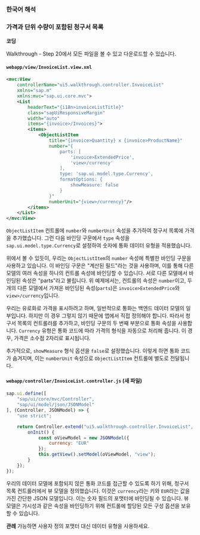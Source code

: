 ### 한국어 해석

### **가격과 단위 수량이 포함된 청구서 목록**

**코딩**

Walkthrough - Step 20에서 모든 파일을 볼 수 있고 다운로드할 수 있습니다.

#### `webapp/view/InvoiceList.view.xml`

```xml
<mvc:View
    controllerName="ui5.walkthrough.controller.InvoiceList"
    xmlns="sap.m"
    xmlns:mvc="sap.ui.core.mvc">
    <List
        headerText="{i18n>invoiceListTitle}"
        class="sapUiResponsiveMargin"
        width="auto"
        items="{invoice>/Invoices}">
        <items>
            <ObjectListItem
                title="{invoice>Quantity} x {invoice>ProductName}"
                number="{
                    parts: [
                        'invoice>ExtendedPrice',
                        'view>/currency'
                    ],
                    type: 'sap.ui.model.type.Currency',
                    formatOptions: {
                        showMeasure: false
                    }
                }"
                numberUnit="{view>/currency}"/>
        </items>
    </List>
</mvc:View>
```

`ObjectListItem` 컨트롤에 `number`와 `numberUnit` 속성을 추가하여 청구서 목록에 가격을 추가했습니다. 그런 다음 바인딩 구문에서 `type` 속성을 `sap.ui.model.type.Currency`로 설정하여 숫자에 통화 데이터 유형을 적용했습니다.

위에서 볼 수 있듯이, 우리는 `ObjectListItem`의 `number` 속성에 특별한 바인딩 구문을 사용하고 있습니다. 이 바인딩 구문은 "계산된 필드"라는 것을 사용하며, 이를 통해 다른 모델의 여러 속성을 하나의 컨트롤 속성에 바인딩할 수 있습니다. 서로 다른 모델에서 바인딩된 속성은 "parts"라고 불립니다. 위 예제에서는, 컨트롤의 속성은 `number`이고, 두 개의 다른 모델에서 가져온 바인딩된 속성(`parts`)은 `invoice>ExtendedPrice`와 `view>/currency`입니다.

우리는 유로화로 가격을 표시하려고 하며, 일반적으로 통화는 백엔드 데이터 모델의 일부입니다. 하지만 이 경우 그렇지 않기 때문에 앱에서 직접 정의해야 합니다. 따라서 청구서 목록의 컨트롤러를 추가하고, 바인딩 구문의 두 번째 부분으로 통화 속성을 사용합니다. `Currency` 유형은 통화 코드에 따라 가격의 형식을 자동으로 처리해 줍니다. 이 경우, 가격은 소수점 2자리로 표시됩니다.

추가적으로, `showMeasure` 형식 옵션을 `false`로 설정했습니다. 이렇게 하면 통화 코드가 숨겨지며, 이는 `numberUnit` 속성으로 `ObjectListItem` 컨트롤에 별도로 전달됩니다.

#### `webapp/controller/InvoiceList.controller.js` (새 파일)

```javascript
sap.ui.define([
	"sap/ui/core/mvc/Controller",
	"sap/ui/model/json/JSONModel"
], (Controller, JSONModel) => {
	"use strict";

	return Controller.extend("ui5.walkthrough.controller.InvoiceList", {
		onInit() {
			const oViewModel = new JSONModel({
				currency: "EUR"
			});
			this.getView().setModel(oViewModel, "view");
		}
	});
});
```

우리의 데이터 모델에 포함되지 않은 통화 코드를 접근할 수 있도록 하기 위해, 청구서 목록 컨트롤러에서 뷰 모델을 정의했습니다. 이것은 `currency`라는 키와 `EUR`라는 값을 가진 간단한 JSON 모델입니다. 이는 숫자 필드의 포맷터에 바인딩될 수 있습니다. 뷰 모델은 가시성과 같은 속성을 바인딩하기 위해 컨트롤에 할당된 모든 구성 옵션을 보유할 수 있습니다.

**관례**
가능하면 사용자 정의 포맷터 대신 데이터 유형을 사용하세요.
